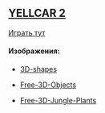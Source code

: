 ## [YELLCAR 2](https://annaveller.github.io/YELLCAR2/)

[Играть тут](https://annaveller.github.io/YELLCAR2/)

#### Изображения:

- [3D-shapes](https://www.figma.com/community/file/917777039353073016/3D-shapes)

- [Free-3D-Objects](https://www.figma.com/community/file/1141345120140175707/Free-3D-Objects)

- [Free-3D-Jungle-Plants](https://www.figma.com/community/file/1238409955556620201/Free-3D-Jungle-Plants)

